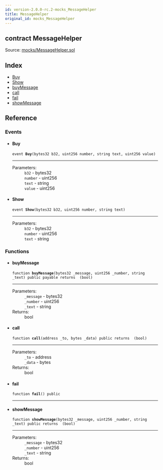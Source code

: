 ```yaml
---
id: version-2.0.0-rc.2-mocks_MessageHelper
title: MessageHelper
original_id: mocks_MessageHelper
---
```


<div class="contract-doc"><div class="contract"><h2 class="contract-header"><span class="contract-kind">contract</span> MessageHelper</h2><div class="source">Source: <a href="https://github.com/OpenZeppelin/zeppelin-solidity/blob/v2.0.0-rc.2/contracts/mocks/MessageHelper.sol" target="_blank">mocks/MessageHelper.sol</a></div></div><div class="index"><h2>Index</h2><ul><li><a href="mocks_MessageHelper.html#Buy">Buy</a></li><li><a href="mocks_MessageHelper.html#Show">Show</a></li><li><a href="mocks_MessageHelper.html#buyMessage">buyMessage</a></li><li><a href="mocks_MessageHelper.html#call">call</a></li><li><a href="mocks_MessageHelper.html#fail">fail</a></li><li><a href="mocks_MessageHelper.html#showMessage">showMessage</a></li></ul></div><div class="reference"><h2>Reference</h2><div class="events"><h3>Events</h3><ul><li><div class="item event"><span id="Buy" class="anchor-marker"></span><h4 class="name">Buy</h4><div class="body"><code class="signature">event <strong>Buy</strong><span>(bytes32 b32, uint256 number, string text, uint256 value) </span></code><hr/><dl><dt><span class="label-parameters">Parameters:</span></dt><dd><div><code>b32</code> - bytes32</div><div><code>number</code> - uint256</div><div><code>text</code> - string</div><div><code>value</code> - uint256</div></dd></dl></div></div></li><li><div class="item event"><span id="Show" class="anchor-marker"></span><h4 class="name">Show</h4><div class="body"><code class="signature">event <strong>Show</strong><span>(bytes32 b32, uint256 number, string text) </span></code><hr/><dl><dt><span class="label-parameters">Parameters:</span></dt><dd><div><code>b32</code> - bytes32</div><div><code>number</code> - uint256</div><div><code>text</code> - string</div></dd></dl></div></div></li></ul></div><div class="functions"><h3>Functions</h3><ul><li><div class="item function"><span id="buyMessage" class="anchor-marker"></span><h4 class="name">buyMessage</h4><div class="body"><code class="signature">function <strong>buyMessage</strong><span>(bytes32 _message, uint256 _number, string _text) </span><span>public </span><span>payable </span><span>returns  (bool) </span></code><hr/><dl><dt><span class="label-parameters">Parameters:</span></dt><dd><div><code>_message</code> - bytes32</div><div><code>_number</code> - uint256</div><div><code>_text</code> - string</div></dd><dt><span class="label-return">Returns:</span></dt><dd>bool</dd></dl></div></div></li><li><div class="item function"><span id="call" class="anchor-marker"></span><h4 class="name">call</h4><div class="body"><code class="signature">function <strong>call</strong><span>(address _to, bytes _data) </span><span>public </span><span>returns  (bool) </span></code><hr/><dl><dt><span class="label-parameters">Parameters:</span></dt><dd><div><code>_to</code> - address</div><div><code>_data</code> - bytes</div></dd><dt><span class="label-return">Returns:</span></dt><dd>bool</dd></dl></div></div></li><li><div class="item function"><span id="fail" class="anchor-marker"></span><h4 class="name">fail</h4><div class="body"><code class="signature">function <strong>fail</strong><span>() </span><span>public </span></code><hr/></div></div></li><li><div class="item function"><span id="showMessage" class="anchor-marker"></span><h4 class="name">showMessage</h4><div class="body"><code class="signature">function <strong>showMessage</strong><span>(bytes32 _message, uint256 _number, string _text) </span><span>public </span><span>returns  (bool) </span></code><hr/><dl><dt><span class="label-parameters">Parameters:</span></dt><dd><div><code>_message</code> - bytes32</div><div><code>_number</code> - uint256</div><div><code>_text</code> - string</div></dd><dt><span class="label-return">Returns:</span></dt><dd>bool</dd></dl></div></div></li></ul></div></div></div>
